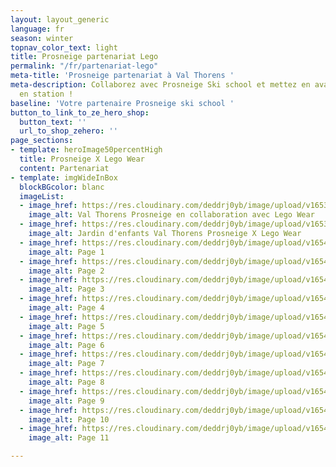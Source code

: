 ```yaml
---
layout: layout_generic
language: fr
season: winter
topnav_color_text: light
title: Prosneige partenariat Lego
permalink: "/fr/partenariat-lego"
meta-title: 'Prosneige partenariat à Val Thorens '
meta-description: Collaborez avec Prosneige Ski school et mettez en avant votre marque
  en station !
baseline: 'Votre partenaire Prosneige ski school '
button_to_link_to_ze_hero_shop:
  button_text: ''
  url_to_shop_zehero: ''
page_sections:
- template: heroImage50percentHigh
  title: Prosneige X Lego Wear
  content: Partenariat
- template: imgWideInBox
  blockBGcolor: blanc
  imageList:
  - image_href: https://res.cloudinary.com/deddrj0yb/image/upload/v1653290970/website/Partenaires/Lego/Partenaire_jardin_enfant2.jpg
    image_alt: Val Thorens Prosneige en collaboration avec Lego Wear
  - image_href: https://res.cloudinary.com/deddrj0yb/image/upload/v1653290968/website/Partenaires/Lego/Partenaire_jardin_enfant.jpg
    image_alt: Jardin d'enfants Val Thorens Prosneige X Lego Wear
  - image_href: https://res.cloudinary.com/deddrj0yb/image/upload/v1654167862/website/Partenaires/Lego/presentation/Prosneigelego_partenaship_proposal_2-1_page-0001.jpg
    image_alt: Page 1
  - image_href: https://res.cloudinary.com/deddrj0yb/image/upload/v1654167862/website/Partenaires/Lego/presentation/Prosneigelego_partenaship_proposal_2-2_page-0001.jpg
    image_alt: Page 2
  - image_href: https://res.cloudinary.com/deddrj0yb/image/upload/v1654167863/website/Partenaires/Lego/presentation/Prosneigelego_partenaship_proposal_2-3_page-0001.jpg
    image_alt: Page 3
  - image_href: https://res.cloudinary.com/deddrj0yb/image/upload/v1654167862/website/Partenaires/Lego/presentation/Prosneigelego_partenaship_proposal_2-4_page-0001.jpg
    image_alt: Page 4
  - image_href: https://res.cloudinary.com/deddrj0yb/image/upload/v1654167862/website/Partenaires/Lego/presentation/Prosneigelego_partenaship_proposal_2-5_page-0001.jpg
    image_alt: Page 5
  - image_href: https://res.cloudinary.com/deddrj0yb/image/upload/v1654167863/website/Partenaires/Lego/presentation/Prosneigelego_partenaship_proposal_2-7_page-0001.jpg
    image_alt: Page 6
  - image_href: https://res.cloudinary.com/deddrj0yb/image/upload/v1654167863/website/Partenaires/Lego/presentation/Prosneigelego_partenaship_proposal_2-6_page-0001.jpg
    image_alt: Page 7
  - image_href: https://res.cloudinary.com/deddrj0yb/image/upload/v1654167863/website/Partenaires/Lego/presentation/Prosneigelego_partenaship_proposal_2-8_page-0001.jpg
    image_alt: Page 8
  - image_href: https://res.cloudinary.com/deddrj0yb/image/upload/v1654167862/website/Partenaires/Lego/presentation/Prosneigelego_partenaship_proposal_2-9_page-0001.jpg
    image_alt: Page 9
  - image_href: https://res.cloudinary.com/deddrj0yb/image/upload/v1654167863/website/Partenaires/Lego/presentation/Prosneigelego_partenaship_proposal_2-10_page-0001.jpg
    image_alt: Page 10
  - image_href: https://res.cloudinary.com/deddrj0yb/image/upload/v1654167863/website/Partenaires/Lego/presentation/Prosneigelego_partenaship_proposal_2-11_page-0001.jpg
    image_alt: Page 11

---
```


